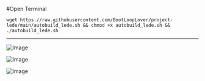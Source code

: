 #Open Terminal
```
wget https://raw.githubusercontent.com/BootLoopLover/project-lede/main/autobuild_lede.sh && chmod +x autobuild_lede.sh && ./autobuild_lede.sh
```
------

![Image](https://github.com/user-attachments/assets/b493a374-c244-4bab-bd05-4f6b1b8d86e8)

![Image](https://github.com/user-attachments/assets/52eb2851-77d2-4191-9df5-c194b69480e7)

![Image](https://github.com/user-attachments/assets/972d46b9-5cdc-4a08-b747-931096ebfeb8)



